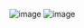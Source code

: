 ![image](https://github.com/user-attachments/assets/007e9279-e16b-4ca9-bc90-f997de372053)
![image](https://github.com/user-attachments/assets/6d875b73-3470-4618-806c-bf72037a4719)
